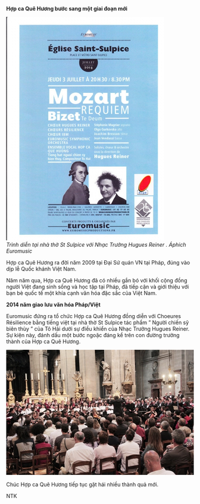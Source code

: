 <!--
title: Sân chơi mới của Hợp Ca Quê Hương
author: Nguyễn Tích Kỳ
-->

**Hợp ca Quê Hương bước sang một giai đoạn mới**

![](apphich.jpg)  
*Trình diễn tại nhà thờ St Sulpice với Nhạc Trưởng Hugues Reiner . Áphich Euromusic*

Hợp ca Quê Hương ra đời năm 2009 tại Đại Sứ quán VN tại Pháp, đúng vào dịp lễ Quốc khánh Việt Nam.

Năm năm qua, Hợp ca Quê Hương đã có nhiều gắn bó với khối cộng đồng người Việt đang sinh sống và học tập tại Pháp, đã tiếp cận và giới thiệu với bạn bè quốc tế một khía cạnh văn hóa đặc sắc của Việt Nam.

**2014 năm giao lưu văn hóa Pháp/Việt**

Euromusic đứng ra tổ chức Hợp ca Quê Hương đồng diễn với Choeures Résilience bằng tiếng việt tại nhà thờ St Sulpice tác phẩm ” Người chiến sỹ biên thùy ” của Tô Hải dưới sự điều khiển của Nhạc Trưởng Hugues Reiner.
Sự kiện này, đánh dấu một bước ngoặc đáng kể trên con đường trưởng thành của Hợp ca Quê Hương.

![](st-sulpice.jpg)  

Chúc Hợp ca Quê Hương tiếp tục gặt hái nhiều thành quả mới.


NTK
